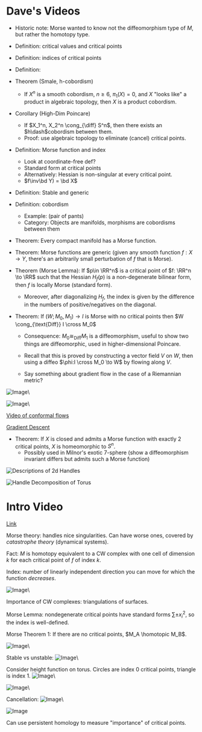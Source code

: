 # Dave's Videos

- Historic note: Morse wanted to know not the diffeomorphism type of $M$, but rather the homotopy type.

- Definition: critical values and critical points

- Definition: indices of critical points

- Definition:

- Theorem (Smale, h-cobordism)
  - If $X^n$ is a smooth cobordism, $n\geq 6$, $\pi_1(X) = 0$, and $X$ "looks like" a product in algebraic topology, then $X$ is a product cobordism.

- Corollary (High-Dim Poincare)
  - If $X_1^n, X_2^n \cong_{\diff} S^n$, then there exists an $h\dash$cobordism between them.
  - Proof: use algebraic topology to eliminate (cancel) critical points.

- Definition: Morse function and index
  - Look at coordinate-free def?
  - Standard form at critical points
  - Alternatively: Hessian is non-singular at every critical point.
  - $f\inv\bd Y) = \bd X$

- Definition: Stable and generic

- Definition: cobordism
  - Example: (pair of pants)
  - Category: Objects are manifolds, morphisms are cobordisms between them

- Theorem: Every compact manifold has a Morse function.

- Theorem: Morse functions are generic (given any smooth function $f: X\to Y$, there's an arbitrarily small perturbation of $f$ that is Morse).

- Theorem (Morse Lemma): If $p\in \RR^n$ is a critical point of $f: \RR^n \to \RR$ such that the Hessian $H_f(p)$ is a non-degenerate bilinear form, then $f$ is locally Morse (standard form).

  - Moreover, after diagonalizing $H_f$, the index is given by the difference in the numbers of positive/negatives on the diagonal.

- Theorem: If $(W; M_0, M_1) \to I$ is Morse with no critical points then $W \cong_{\text{Diff}} I \cross M_0$

  - Consequence: $M_0 \cong_{\text{Diff}} M_1$ is a diffeomorphism, useful to show two things are diffeomorphic, used in higher-dimensional Poincare.

  - Recall that this is proved by constructing a vector field $V$ on $W$, then using a diffeo $\phi:I \cross M_0 \to W$ by flowing along $V$.

  - Say something about gradient flow in the case of a Riemannian metric?

![Image](figures/2020-03-30-22:49.png)\

![Image](figures/2020-03-30-22:50.png)\

[Video of conformal flows](https://youtu.be/mIUi1zIUQJw?t=42)

[Gradient Descent](https://youtu.be/vWFjqgb-ylQ?t=5)


- Theorem: If $X$ is closed and admits a Morse function with exactly 2 critical points, $X$ is homeomorphic to $S^n$.
  - Possibly used in Milnor's exotic 7-sphere (show a diffeomorphism invariant differs but admits such a Morse function)

![Descriptions of 2d Handles](figures/2020-03-31-14:17.png)

![Handle Decomposition of Torus](figures/2020-03-31-14:19.png)

# Intro Video
[Link](https://www.youtube.com/watch?v=78OMJ8JKDqI)

Morse theory: handles nice singularities. Can have worse ones, covered by *catastrophe theory* (dynamical systems).

Fact: $M$ is homotopy equivalent to a CW complex with one cell of dimension $k$ for each critical point of $f$ of index $k$.

Index: number of linearly independent direction you can move for which the function *decreases*.

![Image](figures/2020-03-30-23:47.png)\

Importance of CW complexes: triangulations of surfaces.

Morse Lemma: nondegenerate critical points have standard forms $\sum \pm x_i^2$, so the index is well-defined.

Morse Theorem 1:
If there are no critical points, $M_A \homotopic M_B$.

![Image](figures/2020-03-30-23:59.png)\

Stable vs unstable:
![Image](figures/2020-03-31-00:05.png)\

Consider height function on torus.
Circles are index 0 critical points, triangle is index 1.
![Image](figures/2020-03-31-00:04.png)\

![Image](figures/2020-03-31-00:04.png)\

Cancellation:
![Image](figures/2020-03-31-00:10.png)\

![Image](figures/2020-03-31-00:11.png)

Can use persistent homology to measure "importance" of critical points.
